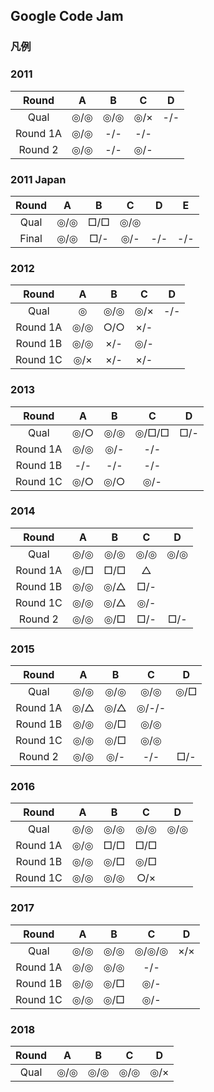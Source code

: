 ## Google Code Jam

### 凡例

### 2011

| Round    |  A  |  B  |  C  |  D  |
|:--------:|:---:|:---:|:---:|:---:|
| Qual     |◎/◎|◎/◎|◎/×|-/-|
| Round 1A |◎/◎|-/-  |-/-  |  |
| Round 2  |◎/◎|-/-  |◎/-  |  |

### 2011 Japan

| Round    |  A  |  B  |  C  |  D  |  E  |
|:--------:|:---:|:---:|:---:|:---:|:---:|
| Qual     |◎/◎|□/□|◎/◎|  |  |
| Final    |◎/◎|□/-|◎/-|-/-|-/-|

### 2012

| Round    |  A  |  B  |  C  |  D  |
|:--------:|:---:|:---:|:---:|:---:|
| Qual     |◎   |◎/◎|◎/×|-/-|
| Round 1A |◎/◎|○/○|×/-|
| Round 1B |◎/◎|×/- |◎/- |
| Round 1C |◎/×|×/- |×/- |


### 2013

| Round    |  A  |  B  |  C  |  D  |
|:--------:|:---:|:---:|:---:|:---:|
| Qual     |◎/○|◎/◎|◎/□/□|□/-|
| Round 1A |◎/◎|◎/- |-/-|
| Round 1B |-/-  |-/-  |-/-|
| Round 1C |◎/○|◎/○|◎/-|



### 2014

| Round    |  A  |  B  |  C  |  D  |
|:--------:|:---:|:---:|:---:|:---:|
| Qual     |◎/◎|◎/◎|◎/◎|◎/◎|
| Round 1A |◎/□|□/□|△| |
| Round 1B |◎/◎|◎/△|□/- | |
| Round 1C |◎/◎|◎/△|◎/- | |
| Round 2  |◎/◎|◎/□|□/- |□/-|

### 2015

| Round    |  A  |  B  |  C  |  D  |
|:--------:|:---:|:---:|:---:|:---:|
| Qual     |◎/◎|◎/◎|◎/◎|◎/□|
| Round 1A |◎/△|◎/△|◎/-/-| |
| Round 1B |◎/◎|◎/□|◎/◎| |
| Round 1C |◎/◎|◎/□|◎/◎| |
| Round 2  |◎/◎|◎/- |-/-  |□/- |

### 2016

| Round    |  A  |  B  |  C  |  D  |
|:--------:|:---:|:---:|:---:|:---:|
| Qual     |◎/◎|◎/◎|◎/◎|◎/◎|
| Round 1A |◎/◎|□/□|□/□| |
| Round 1B |◎/◎|◎/□|◎/□| |
| Round 1C |◎/◎|◎/◎|○/×| |

### 2017

| Round    |  A  |  B  |  C  |  D  |
|:--------:|:---:|:---:|:---:|:---:|
| Qual     |◎/◎|◎/◎|◎/◎/◎|×/×|
| Round 1A |◎/◎|◎/◎|-/-| |
| Round 1B |◎/◎|◎/□|◎/-| |
| Round 1C |◎/◎|◎/□|◎/-| |

### 2018

| Round    |  A  |  B  |  C  |  D  |
|:--------:|:---:|:---:|:---:|:---:|
| Qual     |◎/◎|◎/◎|◎/◎|◎/×|
